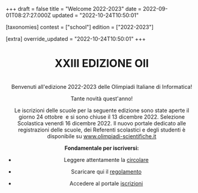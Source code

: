+++
draft = false
title = "Welcome 2022-2023"
date = 2022-09-01T08:27:27.000Z
updated = "2022-10-24T10:50:01"

[taxonomies]
contest = ["school"]
edition = ["2022-2023"]

[extra]
override_updated = "2022-10-24T10:50:01"
+++
<div style="text-align: center;">

# XXIII EDIZIONE OII

<br/>
Benvenuti all'edizione 2022-2023 delle Olimpiadi Italiane di Informatica!

Tante novità quest'anno!

Le iscrizioni delle scuole per la seguente edizione sono state aperte il giorno 24 ottobre  e si sono chiuse il 13 dicembre 2022. Selezione Scolastica venerdì 16 dicembre 2022. Il nuovo portale dedicato alle registrazioni delle scuole, dei Referenti scolastici e degli studenti è disponibile su www.olimpiadi-scientifiche.it


**Fondamentale per iscriversi:**

- Leggere attentamente la [circolare](/219-circolare/)

- Scaricare qui il [regolamento](/218-regolamenti/)

- Accedere al portale [iscrizioni](https://olimpiadi-scientifiche.it/)

</div>
